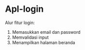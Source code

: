 # Apl-login
Alur fitur login:
1. Memasukkan email dan password
2. Memvalidasi input
3. Menampilkan halaman beranda
